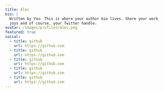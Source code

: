 ```yaml
---
title: Alec
bio: |
  Written by You. This is where your author bio lives. Share your work, your
  joys and of course, your Twitter handle.
avatar: /images/profiles/alec.png
featured: true
social:
  - title: github
    url: https://github.com
  - title: github
    url: https://github.com
  - title: github
    url: https://github.com
  - title: github
    url: https://github.com
  - title: github
    url: https://github.com
---
```

